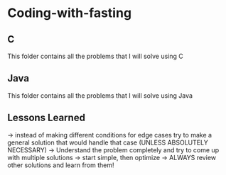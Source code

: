 # Coding-with-fasting

## C
This folder contains all the problems that I will solve using C

## Java
This folder contains all the problems that I will solve using Java

## Lessons Learned

-> instead of making different conditions for edge cases try to make a general solution that would handle that case (UNLESS ABSOLUTELY NECESSARY)
-> Understand the problem completely and try to come up with multiple solutions
-> start simple, then optimize
-> ALWAYS review other solutions and learn from them!



